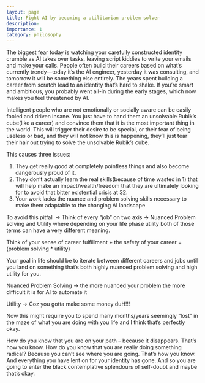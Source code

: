 ```yaml
---
layout: page
title: Fight AI by becoming a utilitarian problem solver
description: 
importance: 1
category: philosophy
---
```


The biggest fear today is watching your carefully constructed identity crumble as AI takes over tasks, leaving script kiddies to write your emails and make your calls. People often build their careers based on what’s currently trendy—today it’s the AI engineer, yesterday it was consulting, and tomorrow it will be something else entirely. The years spent building a career from scratch lead to an identity that’s hard to shake. If you’re smart and ambitious, you probably went all-in during the early stages, which now makes you feel threatened by AI.

Intelligent people who are not emotionally or socially aware can be easily fooled and driven insane. You just have to hand them an unsolvable Rubik’s cube(like a career) and convince them that it is the most important thing in the world. This will trigger their desire to be special, or their fear of being useless or bad, and they will not know this is happening, they’ll just tear their hair out trying to solve the unsolvable Rubik’s cube. 

This causes three issues: 

1. They get really good at completely pointless things and also become dangerously proud of it. 
2. They don’t actually learn the real skills(because of time wasted in 1) that will help make an impact/wealth/freedom that they are ultimately looking for to avoid that bitter existential crisis at 32. 
3. Your work lacks the nuance and problem solving skills necessary to make them adaptable to the changing AI landscape 

To avoid this pitfall  → Think of every “job” on two axis → Nuanced Problem solving and Utility where depending on your life phase utility both of those terms can have a very different meaning. 

Think of your sense of career fulfillment + the safety of your career = (problem solving * utility)

Your goal in life should be to iterate between different careers and jobs until you land on something that’s both highly nuanced problem solving  and high utility for you.

Nuanced Problem Solving → the more nuanced your problem the more difficult it is for AI to automate it

Utility → Coz you gotta make some money duH!!!

Now this  might require you to spend many months/years seemingly “lost” in the maze of what you are doing with you life and I think that’s perfectly okay. 

How do you know that you are on your path – because it disappears. That’s how you know. How do you know that you are really doing something radical? Because you can’t see where you are going. That’s how you know. And everything you have lent on for your identity has gone. And so you are going to enter the black contemplative splendours of self-doubt and maybe that’s okay.